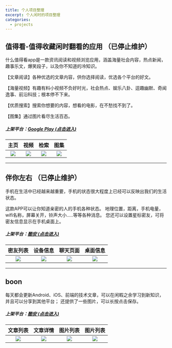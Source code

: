 ```yaml
---
title: 个人项目整理
excerpt: 个人闲时的项目整理 
categories:
  - projects
---
```


## 值得看-值得收藏闲时翻看的应用 （已停止维护）
什么值得看app是一款资讯阅读和视频浏览应用，涵盖海量社会内容，热点新闻，趣事乐文，爆笑段子，以及你不知道的冷知识。

【文章阅读】各种优选的文章内容，供你选择阅读，优选各个平台的好文。

【海量视频】有趣有料小视频不负好时光，社会热点、娱乐八卦、逗趣幽默、奇闻逸事、前沿科技；根本停不下来。

【优质搜索】搜索你想要的内容，想看的电影，在不愁找不到了。

【图集】通过图片看尽生活百态。

##### 上架平台：[Google Play (点击进入)](https://play.google.com/store/apps/details?id=com.startialab.poste) 


| 主页 | 视频 | 检索 | 图集 |
|:------:|:------:|:------:|:------:|
|![](https://upload-images.jianshu.io/upload_images/1689895-dd0da48bc0045533.png?imageMogr2/auto-orient/strip%7CimageView2/2/w/1240)|![](https://upload-images.jianshu.io/upload_images/1689895-9ac231e9f1041c46.png?imageMogr2/auto-orient/strip%7CimageView2/2/w/1240)|![](https://upload-images.jianshu.io/upload_images/1689895-238fa31d772475ca.png?imageMogr2/auto-orient/strip%7CimageView2/2/w/1240)|![](https://upload-images.jianshu.io/upload_images/1689895-e49cb449114afda4.png?imageMogr2/auto-orient/strip%7CimageView2/2/w/1240)|

---

## 伴你左右 （已停止维护）

手机在生活中已经越来越重要，手机的状态很大程度上已经可以反映出我们的生活状态。

这款APP可以让你知道亲密的人的手机各种状态。
地理位置，距离，手机电量，wifi名称，屏幕关开，铃声大小.....等等各种消息。
您还可以设置星标密友，可将密友信息显示在手机桌面上。

##### 上架平台：[酷安  (点击进入)]((https://www.coolapk.com/apk/com.lyl.myallforyou))

| 密友列表 | 设备信息 | 聊天页面 | 桌面信息 | 
|:------:|:------:|:------:|:------:|
|![](https://upload-images.jianshu.io/upload_images/1689895-caf66da12be2cd2d.png?imageMogr2/auto-orient/strip%7CimageView2/2/w/1240)|![](https://upload-images.jianshu.io/upload_images/1689895-a1b9a9fdcb14cf19.png?imageMogr2/auto-orient/strip%7CimageView2/2/w/1240)|![](https://upload-images.jianshu.io/upload_images/1689895-3865e8d3c512092d.png?imageMogr2/auto-orient/strip%7CimageView2/2/w/1240)|![](https://upload-images.jianshu.io/upload_images/1689895-138dc2e3a29b1f54.png?imageMogr2/auto-orient/strip%7CimageView2/2/w/1240)|

---

## boon 

每天都会更新Android、iOS、前端的技术文章，可以在闲暇之余学习到新知识，并且可以分享到其他平台； 
还提供了一些图片，可以长按点击保存。

##### 上架平台：[酷安 (点击进入)](https://www.coolapk.com/apk/com.lyl.boon)

| 文章列表 | 文章详情 | 图片列表 | 图片列表 |
|:------:|:------:|:------:|:------:|
|![](https://upload-images.jianshu.io/upload_images/1689895-3f2d9463c83a8613.png?imageMogr2/auto-orient/strip%7CimageView2/2/w/1240)|![](https://upload-images.jianshu.io/upload_images/1689895-95e006092cbee760.png?imageMogr2/auto-orient/strip%7CimageView2/2/w/1240)|![](https://upload-images.jianshu.io/upload_images/1689895-43c9127f77fbbf20.png?imageMogr2/auto-orient/strip%7CimageView2/2/w/1240)|![](https://upload-images.jianshu.io/upload_images/1689895-dfed8419afac8e58.png?imageMogr2/auto-orient/strip%7CimageView2/2/w/1240)|